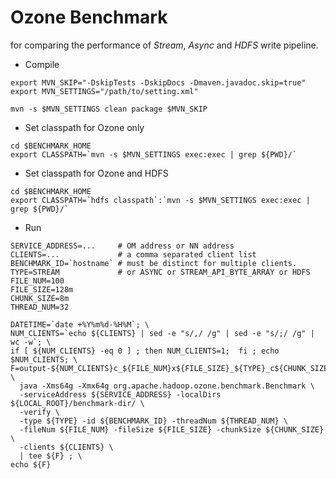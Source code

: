 # Ozone Benchmark
for comparing the performance of *Stream*, *Async* and *HDFS* write pipeline.

- Compile
```shell
export MVN_SKIP="-DskipTests -DskipDocs -Dmaven.javadoc.skip=true"
export MVN_SETTINGS="/path/to/setting.xml"

mvn -s $MVN_SETTINGS clean package $MVN_SKIP
```

- Set classpath for Ozone only
```shell
cd $BENCHMARK_HOME
export CLASSPATH=`mvn -s $MVN_SETTINGS exec:exec | grep ${PWD}/`
```
- Set classpath for Ozone and HDFS
```shell
cd $BENCHMARK_HOME
export CLASSPATH=`hdfs classpath`:`mvn -s $MVN_SETTINGS exec:exec | grep ${PWD}/`
```

- Run
```shell
SERVICE_ADDRESS=...     # OM address or NN address
CLIENTS=...             # a comma separated client list
BENCHMARK_ID=`hostname` # must be distinct for multiple clients.
TYPE=STREAM             # or ASYNC or STREAM_API_BYTE_ARRAY or HDFS
FILE_NUM=100
FILE_SIZE=128m
CHUNK_SIZE=8m
THREAD_NUM=32

DATETIME=`date +%Y%m%d-%H%M`; \
NUM_CLIENTS=`echo ${CLIENTS} | sed -e "s/,/ /g" | sed -e "s/;/ /g" | wc -w`; \
if [ ${NUM_CLIENTS} -eq 0 ] ; then NUM_CLIENTS=1;  fi ; echo $NUM_CLIENTS; \
F=output-${NUM_CLIENTS}c_${FILE_NUM}x${FILE_SIZE}_${TYPE}_c${CHUNK_SIZE}_t${THREAD_NUM}_${DATETIME}.txt; \
  java -Xms64g -Xmx64g org.apache.hadoop.ozone.benchmark.Benchmark \
  -serviceAddress ${SERVICE_ADDRESS} -localDirs ${LOCAL_ROOT}/benchmark-dir/ \
  -verify \
  -type ${TYPE} -id ${BENCHMARK_ID} -threadNum ${THREAD_NUM} \
  -fileNum ${FILE_NUM} -fileSize ${FILE_SIZE} -chunkSize ${CHUNK_SIZE} \
  -clients ${CLIENTS} \ 
  | tee ${F} ; \
echo ${F}
```
